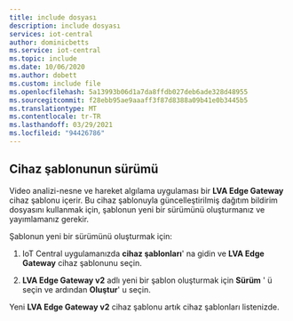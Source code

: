 ```yaml
---
title: include dosyası
description: include dosyası
services: iot-central
author: dominicbetts
ms.service: iot-central
ms.topic: include
ms.date: 10/06/2020
ms.author: dobett
ms.custom: include file
ms.openlocfilehash: 5a13993b06d1a7da8ffdb027deb6ade328d48955
ms.sourcegitcommit: f28ebb95ae9aaaff3f87d8388a09b41e0b3445b5
ms.translationtype: MT
ms.contentlocale: tr-TR
ms.lasthandoff: 03/29/2021
ms.locfileid: "94426786"
---
```

## <a name="version-the-device-template"></a>Cihaz şablonunun sürümü

Video analizi-nesne ve hareket algılama uygulaması bir **LVA Edge Gateway** cihaz şablonu içerir. Bu cihaz şablonuyla güncelleştirilmiş dağıtım bildirim dosyasını kullanmak için, şablonun yeni bir sürümünü oluşturmanız ve yayımlamanız gerekir.

Şablonun yeni bir sürümünü oluşturmak için:

1. IoT Central uygulamanızda **cihaz şablonları**' na gidin ve **LVA Edge Gateway** cihaz şablonunu seçin.

1. **LVA Edge Gateway v2** adlı yeni bir şablon oluşturmak için **Sürüm** ' ü seçin ve ardından **Oluştur**' u seçin.

Yeni **LVA Edge Gateway v2** cihaz şablonu artık cihaz şablonları listenizde.
